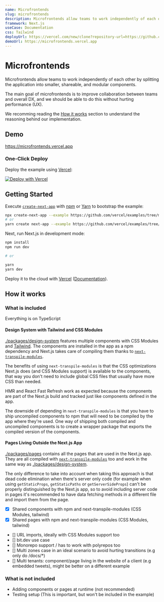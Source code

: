 ```yaml
---
name: Microfrontends
slug: microfrontends
description: Microfrontends allow teams to work independently of each other by splitting the application into smaller, shareable, and modular components.
framework: Next.js
useCase: Documentation
css: Tailwind
deployUrl: https://vercel.com/new/clone?repository-url=https://github.com/vercel/examples/tree/main/solutions/microfrontends&project-name=microfrontends&repository-name=microfrontends
demoUrl: https://microfrontends.vercel.app
---
```


# Microfrontends

Microfrontends allow teams to work independently of each other by splitting the application into smaller, shareable, and modular components.

The main goal of microfrontends is to improve collaboration between teams and overall DX, and we should be able to do this without hurting performance (UX).

We recomming reading the [How it works](#how-it-works) section to understand the reasoning behind our implementation.

## Demo

https://microfrontends.vercel.app

### One-Click Deploy

Deploy the example using [Vercel](https://vercel.com?utm_source=github&utm_medium=readme&utm_campaign=next-example):

[![Deploy with Vercel](https://vercel.com/button)](https://vercel.com/new/clone?repository-url=https://github.com/vercel/examples/tree/main/solutions/microfrontends&project-name=microfrontends&repository-name=microfrontends)

## Getting Started

Execute [`create-next-app`](https://github.com/vercel/next.js/tree/canary/packages/create-next-app) with [npm](https://docs.npmjs.com/cli/init) or [Yarn](https://yarnpkg.com/lang/en/docs/cli/create/) to bootstrap the example:

```bash
npx create-next-app --example https://github.com/vercel/examples/tree/main/solutions/microfrontends microfrontends
# or
yarn create next-app --example https://github.com/vercel/examples/tree/main/solutions/microfrontends microfrontends
```

Next, run Next.js in development mode:

```bash
npm install
npm run dev

# or

yarn
yarn dev
```

Deploy it to the cloud with [Vercel](https://vercel.com/new?utm_source=github&utm_medium=readme&utm_campaign=edge-middleware-eap) ([Documentation](https://nextjs.org/docs/deployment)).

## How it works

### What is included

Everything is on TypeScript

#### Design System with Tailwind and CSS Modules

[./packages/design-system](./packages/design-system) features multiple components with CSS Modules and [Tailwind](https://tailwindcss.com/). The components are installed in the app as a npm dependency and Next.js takes care of compiling them thanks to [`next-transpile-modules`](https://github.com/martpie/next-transpile-modules).

The benefits of using `next-transpile-modules` is that the CSS optimizations Next.js does (and CSS Modules support) is available to the components, that way you don't need to include global CSS files that usually have more CSS than needed.

HMR and React Fast Refresh work as expected because the components are part of the Next.js build and tracked just like components defined in the app.

The downside of depending in `next-transpile-modules` is that you have to ship uncompiled components to npm that will need to be compiled by the app where they're used. One way of shipping both compiled and uncompiled components is to create a wrapper package that exports the compiled version of the components.

#### Pages Living Outside the Next.js App

[./packages/pages](./packages/pages) contains all the pages that are used in the Next.js app. They are all compiled with [`next-transpile-modules`](https://github.com/martpie/next-transpile-modules) too and work in the same way as [./packages/design-system](./packages/design-system).

The only difference to take into account when taking this approach is that dead code elimination when there's server only code (for example when using `getStaticProps`, `getStaticPaths` or `getServerSideProps`) can't be properly distinguished by the Next.js app, so to avoid including server code in pages it's recommended to have data fetching methods in a different file and import them from the page.

- [x] Shared components with npm and next-transpile-modules (CSS Modules, tailwind)
- [x] Shared pages with npm and next-transpile-modules (CSS Modules, tailwind)
- [] URL imports, ideally with CSS Modules support too
- [] bit.dev use case
- [] Monorepo support / has to work with polyrepos too
- [] Multi zones case in an ideal scenario to avoid hurting transitions (e.g only do /docs/\*)
- [] Multi tenants: component/page living in the website of a client (e.g embedded tweets), might be better on a different example

### What is not included

- Adding components or pages at runtime (not recommended)
- Testing setup (This is important, but won't be included in the example)

